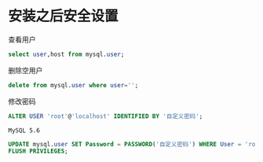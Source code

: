 # 安装之后安全设置 

查看用户

```sql
select user,host from mysql.user;
```

删除空用户

```sql
delete from mysql.user where user='';
```

修改密码

```sql
ALTER USER 'root'@'localhost' IDENTIFIED BY '自定义密码';
```

`MySQL 5.6`

```sql
UPDATE mysql.user SET Password = PASSWORD('自定义密码') WHERE User = 'root';
FLUSH PRIVILEGES;
```
